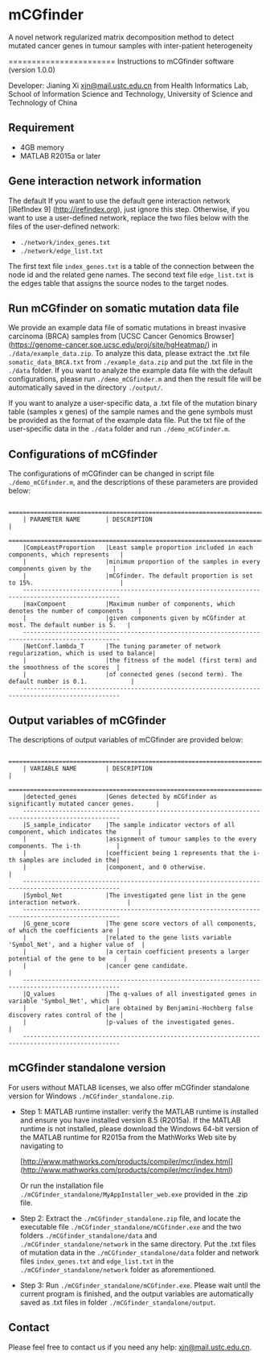 # mCGfinder
A novel network regularized matrix decomposition method to detect mutated cancer genes in tumour samples with inter-patient heterogeneity

=======================
Instructions to mCGfinder software (version 1.0.0)

Developer: Jianing Xi <xjn@mail.ustc.edu.cn> from Health Informatics Lab, School of Information Science and Technology, University of Science and Technology of China


Requirement
------------------------
* 4GB memory
* MATLAB R2015a or later

Gene interaction network information
------------------------
The default 
If you want to use the default gene interaction network [iRefIndex 9] (http://irefindex.org), just ignore this step. Otherwise, if you want to use a user-defined network, replace the two files below with the files of the user-defined network:

* `./network/index_genes.txt`
* `./network/edge_list.txt`

The first text file `index_genes.txt` is a table of the connection between the node id and the related gene names. The second text file `edge_list.txt` is the edges table that assigns the source nodes to the target nodes.


Run mCGfinder on somatic mutation data file
------------------------

We provide an example data file of somatic mutations in breast invasive carcinoma (BRCA) samples from [UCSC Cancer Genomics Browser] (https://genome-cancer.soe.ucsc.edu/proj/site/hgHeatmap/) in `./data/example_data.zip`. To analyze this data, please extract the .txt file `somatic_data_BRCA.txt` from `./example_data.zip` and put the .txt file in the `./data` folder. If you want to analyze the example data file with the default configurations, please run `./demo_mCGfinder.m` and then the result file will be automatically saved in the directory `./output/`.

If you want to analyze a user-specific data, a .txt file of the mutation binary table (samples x genes) of the sample names and the gene symbols must be provided as the format of the example data file. Put the txt file of the user-specific data in the `./data` folder and run `./demo_mCGfinder.m`.


Configurations of mCGfinder 
------------------------

The configurations of mCGfinder can be changed in script file `./demo_mCGfinder.m`, and the descriptions of these parameters are provided below:

        =================================================================================================
        | PARAMETER NAME       | DESCRIPTION                                                            |
        =================================================================================================
        |CompLeastProportion   |Least sample proportion included in each components, which represents   |
        |                      |minimum proportion of the samples in every components given by the      |
        |                      |mCGfinder. The default proportion is set to 15%.                        |
        -------------------------------------------------------------------------------------------------
        |maxCompoent           |Maximum number of components, which denotes the number of components    |
        |                      |given components given by mCGfinder at most. The default number is 5.   |
        -------------------------------------------------------------------------------------------------
        |NetConf.lambda_T      |The tuning parameter of network regularization, which is used to balance|
        |                      |the fitness of the model (first term) and the smoothness of the scores  |
        |                      |of connected genes (second term). The default number is 0.1.            |
        -------------------------------------------------------------------------------------------------


Output variables of mCGfinder 
------------------------

The descriptions of output variables of mCGfinder are provided below:

        =================================================================================================
        | VARIABLE NAME        | DESCRIPTION                                                            |
        =================================================================================================
        |detected_genes        |Genes detected by mCGfinder as significantly mutated cancer genes.      |
        -------------------------------------------------------------------------------------------------
        |S_sample_indicator    |The sample indicator vectors of all component, which indicates the      |
        |                      |assignment of tumour samples to the every components. The i-th          |
        |                      |coefficient being 1 represents that the i-th samples are included in the|
        |                      |component, and 0 otherwise.                                             |
        -------------------------------------------------------------------------------------------------
        |Symbol_Net            |The investigated gene list in the gene interaction network.             |
        -------------------------------------------------------------------------------------------------
        |G_gene_score          |The gene score vectors of all components, of which the coefficients are |
        |                      |related to the gene lists variable 'Symbol_Net', and a higher value of  |
        |                      |a certain coefficient presents a larger potential of the gene to be     |
        |                      |cancer gene candidate.                                                  |
        -------------------------------------------------------------------------------------------------
        |Q_values              |The q-values of all investigated genes in variable 'Symbol_Net', which  |
        |                      |are obtained by Benjamini-Hochberg false discovery rates control of the |
        |                      |p-values of the investigated genes.                                     |
        -------------------------------------------------------------------------------------------------


mCGfinder standalone version
------------------------

For users without MATLAB licenses, we also offer mCGfinder standalone version for Windows `./mCGfinder_standalone.zip`.

* Step 1: MATLAB runtime installer: verify the MATLAB runtime is installed and ensure you have installed version 8.5 (R2015a). If the MATLAB runtime is not installed, please download the Windows 64-bit version of the MATLAB runtime for R2015a from the MathWorks Web site by navigating to
 
   [http://www.mathworks.com/products/compiler/mcr/index.html] (http://www.mathworks.com/products/compiler/mcr/index.html)
   
  Or run the installation file `./mCGfinder_standalone/MyAppInstaller_web.exe` provided in the .zip file. 

* Step 2: Extract the `./mCGfinder_standalone.zip` file, and locate the executable file `./mCGfinder_standalone/mCGfinder.exe` and the two folders `./mCGfinder_standalone/data` and `./mCGfinder_standalone/network` in the same directory. Put the .txt files of mutation data in the `./mCGfinder_standalone/data` folder and network files `index_genes.txt` and `edge_list.txt` in the `./mCGfinder_standalone/network` folder as aforementioned.

* Step 3: Run `./mCGfinder_standalone/mCGfinder.exe`. Please wait until the current program is finished, and the output variables are automatically saved as .txt files in folder `./mCGfinder_standalone/output`.


Contact
------------------------
Please feel free to contact us if you need any help: <xjn@mail.ustc.edu.cn>.